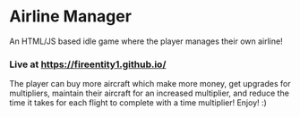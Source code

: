# Airline Manager

An HTML/JS based idle game where the player manages their own airline! 

### Live at https://fireentity1.github.io/

The player can buy more aircraft which make more money, get upgrades for multipliers, maintain their aircraft for an increased multiplier, and reduce the time it takes for each flight to complete with a time multiplier!
Enjoy! :)
